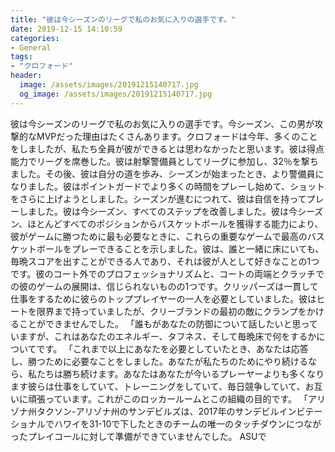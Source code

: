 ```yaml
---
title: "彼は今シーズンのリーグで私のお気に入りの選手です。"
date: 2019-12-15 14:10:59
categories:
- General
tags:
- "クロフォード"
header:
  image: /assets/images/20191215140717.jpg
  og_image: /assets/images/20191215140717.jpg
---
```


彼は今シーズンのリーグで私のお気に入りの選手です。今シーズン、この男が攻撃的なMVPだった理由はたくさんあります。クロフォードは今年、多くのことをしましたが、私たち全員が彼ができるとは思わなかったと思います。彼は得点能力でリーグを席巻した。彼は射撃警備員としてリーグに参加し、32％を撃ちました。その後、彼は自分の道を歩み、シーズンが始まったとき、より警備員になりました。彼はポイントガードでより多くの時間をプレーし始めて、ショットをさらに上げようとしました。シーズンが進むにつれて、彼は自信を持ってプレーしました。彼は今シーズン、すべてのステップを改善しました。彼は今シーズン、ほとんどすべてのポジションからバスケットボールを獲得する能力により、彼がゲームに勝つために最も必要なときに、これらの重要なゲームで最高のバスケットボールをプレーできることを示しました。彼は、誰と一緒に床にいても、毎晩スコアを出すことができる人であり、それは彼が人として好きなことの1つです。彼のコート外でのプロフェッショナリズムと、コートの両端とクラッチでの彼のゲームの展開は、信じられないものの1つです。クリッパーズは一貫して仕事をするために彼らのトッププレイヤーの一人を必要としていました。彼はヒートを限界まで持っていましたが、クリーブランドの最初の敵にクランプをかけることができませんでした。 「誰もがあなたの防御について話したいと思っていますが、これはあなたのエネルギー、タフネス、そして毎晩床で何をするかについてです。 「これまで以上にあなたを必要としていたとき、あなたは応答し、勝つために必要なことをしました。あなたが私たちのためにやり続けるなら、私たちは勝ち続けます。あなたはあなたが今いるプレーヤーよりも多くなります彼らは仕事をしていて、トレーニングをしていて、毎日競争していて、お互いに頑張っています。これがこのロッカールームとこの組織の目的です。 「アリゾナ州タクソン-アリゾナ州のサンデビルズは、2017年のサンデビルインビテーショナルでハワイを31-10で下したときのチームの唯一のタッチダウンにつながったプレイコールに対して準備ができていませんでした。 ASUで
